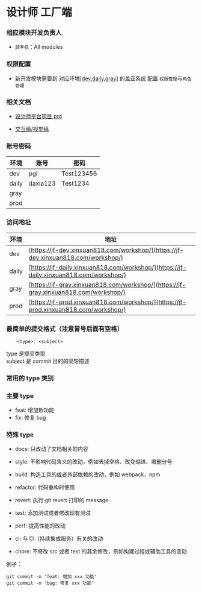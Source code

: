 # 设计师 工厂端

### 相应模块开发负责人

- `顾孝标`：All modules

### 权限配置

- 新开发模块需要到 对应环境[[dev](https://dev.xinc818.net/hrm/#/staff/manage?appCode=SCM&appName=%E8%AE%BE%E8%AE%A1%E5%B8%88%E7%B3%BB%E7%BB%9F),[daily](https://daily.xinc818.net/hrm/#/staff/manage?appCode=SCM&appName=%E8%AE%BE%E8%AE%A1%E5%B8%88%E7%B3%BB%E7%BB%9F),[gray](https://gray.xinc818.net/hrm/#/staff/manage?appCode=SCM&appName=%E8%AE%BE%E8%AE%A1%E5%B8%88%E7%B3%BB%E7%BB%9F)] 的盖亚系统 配置 `权限管理`与`角色管理`

### 相关文档

- [设计师平台项目 prd](https://wiki.xinc818.com/pages/viewpage.action?pageId=52874233)

- [交互稿/视觉稿](https://codesign.qq.com/app/design/2bzpZvJBaAZkAaV?team_id=eGyOl9ykrLZdxaW)

### 账号密码

| 环境  | 账号     | 密码       |
| ----- | -------- | ---------- |
| dev   | pgl      | Test123456 |
| daily | daxia123 | Test1234   |
| gray  |          |            |
| prod  |          |            |

### 访问地址

| 环境 | 地址 |
| --- | --- |
| dev | [https://jf-dev.xinxuan818.com/workshop/](https://jf-dev.xinxuan818.com/workshop/) |
| daily | [https://jf-daily.xinxuan818.com/workshop/](https://jf-daily.xinxuan818.com/workshop/) |
| gray | [https://jf-gray.xinxuan818.com/workshop/](https://jf-gray.xinxuan818.com/workshop/) |
| prod | [https://jf-prod.xinxuan818.com/workshop/](https://jf-prod.xinxuan818.com/workshop/) |

### 最简单的提交格式（注意冒号后面有空格）

```
    <type>: <subject>
```

type 是提交类型  
subject 是 commit 目的的简短描述

### 常用的 type 类别

### 主要 type

- feat: 增加新功能
- fix: 修复 bug

### 特殊 type

- docs: 只改动了文档相关的内容
- style: 不影响代码含义的改动，例如去掉空格、改变缩进、增删分号
- build: 构造工具的或者外部依赖的改动，例如 webpack，npm
- refactor: 代码重构时使用
- revert: 执行 git revert 打印的 message

- test: 添加测试或者修改现有测试
- perf: 提高性能的改动
- ci: 与 CI（持续集成服务）有关的改动
- chore: 不修改 src 或者 test 的其余修改，例如构建过程或辅助工具的变动

例子：

```
git commit -m 'feat: 增加 xxx 功能'
git commit -m 'bug: 修复 xxx 功能'
```
